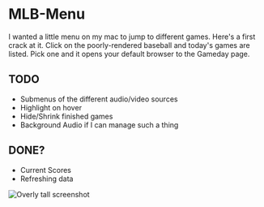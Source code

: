 # MLB-Menu

I wanted a little menu on my mac to jump to different games. Here's a first crack at it.
Click on the poorly-rendered baseball and today's games are listed. Pick one and it opens your default browser to the Gameday page.

## TODO

* Submenus of the different audio/video sources
* Highlight on hover
* Hide/Shrink finished games
* Background Audio if I can manage such a thing

## DONE?
* Current Scores
* Refreshing data

![Overly tall screenshot](https://pbs.twimg.com/media/BHDxrddCIAAFmO4.png:large)